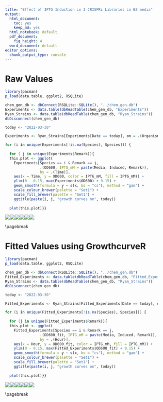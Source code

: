 ```yaml
---
title: "Effect of IPTG Induction in 3 CRISPRi Libraries in EZ media"
output:
  html_document: 
    toc: yes
    keep_md: yes
  html_notebook: default
  pdf_document:
    fig_height: 4
  word_document: default
editor_options: 
  chunk_output_type: console
---
```


# Raw Values


```r
library(pacman)
p_load(data.table, ggplot2, RSQLite)

chem_gen_db <- dbConnect(RSQLite::SQLite(), "../chem_gen.db")
Experiments <- data.table(dbReadTable(chem_gen_db, "Experiments"))
Ryan_Strains <- data.table(dbReadTable(chem_gen_db, "Ryan_Strains"))
dbDisconnect(chem_gen_db)

today <- "2022-03-30"

Experiments <- Ryan_Strains[Experiments[Date == today], on = .(Organism)]

for (i in unique(Experiments[!is.na(Species), Species])) {
  
  for ( j in unique(Experiments$Remark)){
  this.plot <- ggplot(
    Experiments[Species == i & Remark == j, 
                .(OD600, IPTG_mM = paste(Media, Induced, Remark)), 
                by = .(Time)],
    aes(x = Time, y = OD600, color = IPTG_mM, fill = IPTG_mM)) +
    ylim(0 - 0.15, max(Experiments$OD600) + 0.15) +
    geom_smooth(formula = y ~ s(x, bs = "cs"), method = "gam") +
    scale_colour_brewer(palette = "Set1") +
    scale_fill_brewer(palette = "Set1") +
    ggtitle(paste(i, j, "growth curves on", today))
  
  plot(this.plot)}}
```

![](2022-03-30-IPTG-EZ_files/figure-html/unnamed-chunk-1-1.png)<!-- -->![](2022-03-30-IPTG-EZ_files/figure-html/unnamed-chunk-1-2.png)<!-- -->![](2022-03-30-IPTG-EZ_files/figure-html/unnamed-chunk-1-3.png)<!-- -->![](2022-03-30-IPTG-EZ_files/figure-html/unnamed-chunk-1-4.png)<!-- -->![](2022-03-30-IPTG-EZ_files/figure-html/unnamed-chunk-1-5.png)<!-- -->![](2022-03-30-IPTG-EZ_files/figure-html/unnamed-chunk-1-6.png)<!-- -->

\pagebreak

# Fitted Values using GrowthcurveR


```r
library(pacman)
p_load(data.table, ggplot2, RSQLite)

chem_gen_db <- dbConnect(RSQLite::SQLite(), "../chem_gen.db")
Fitted_Experiments <- data.table(dbReadTable(chem_gen_db, "Fitted_Experiments"))
Ryan_Strains <- data.table(dbReadTable(chem_gen_db, "Ryan_Strains"))
dbDisconnect(chem_gen_db)

today <- "2022-03-30"

Fitted_Experiments <- Ryan_Strains[Fitted_Experiments[Date == today], on = .(Organism)]

for (i in unique(Fitted_Experiments[!is.na(Species), Species])) {
  
  for (j in unique(Fitted_Experiments$Remark)){
  this.plot <- ggplot(
    Fitted_Experiments[Species == i & Remark == j, 
                .(OD600_fit, IPTG_mM = paste(Media, Induced, Remark)), 
                by = .(Hour)],
    aes(x = Hour, y = OD600_fit, color = IPTG_mM, fill = IPTG_mM)) +
    ylim(0 - 0.15, max(Fitted_Experiments$OD600_fit) + 0.15) +
    geom_smooth(formula = y ~ s(x, bs = "cs"), method = "gam") +
    scale_colour_brewer(palette = "Set1") +
    scale_fill_brewer(palette = "Set1") +
    ggtitle(paste(i, j, "growth curves on", today))
  
  plot(this.plot)}}
```

![](2022-03-30-IPTG-EZ_files/figure-html/unnamed-chunk-2-1.png)<!-- -->![](2022-03-30-IPTG-EZ_files/figure-html/unnamed-chunk-2-2.png)<!-- -->![](2022-03-30-IPTG-EZ_files/figure-html/unnamed-chunk-2-3.png)<!-- -->![](2022-03-30-IPTG-EZ_files/figure-html/unnamed-chunk-2-4.png)<!-- -->![](2022-03-30-IPTG-EZ_files/figure-html/unnamed-chunk-2-5.png)<!-- -->![](2022-03-30-IPTG-EZ_files/figure-html/unnamed-chunk-2-6.png)<!-- -->

\pagebreak

